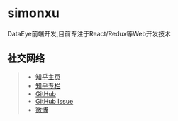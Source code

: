 # simonxu

DataEye前端开发,目前专注于React/Redux等Web开发技术

## 社交网络

> * [知乎主页](https://www.zhihu.com/people/reduxis)
> * [知乎专栏](http://zhuanlan.zhihu.com/reduixs)
> * [GitHub](https://github.com/simongfxu)
> * [GitHub Issue](https://github.com/simongfxu/simongfxu.github.com/issues)
> * [微博](http://www.weibo.com/xugaofan/)
